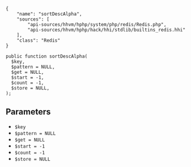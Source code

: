 ``` yamlmeta
{
    "name": "sortDescAlpha",
    "sources": [
        "api-sources/hhvm/hphp/system/php/redis/Redis.php",
        "api-sources/hhvm/hphp/hack/hhi/stdlib/builtins_redis.hhi"
    ],
    "class": "Redis"
}
```




``` Hack
public function sortDescAlpha(
  $key,
  $pattern = NULL,
  $get = NULL,
  $start = -1,
  $count = -1,
  $store = NULL,
);
```




## Parameters




+ ` $key `
+ ` $pattern = NULL `
+ ` $get = NULL `
+ ` $start = -1 `
+ ` $count = -1 `
+ ` $store = NULL `
<!-- HHAPIDOC -->

